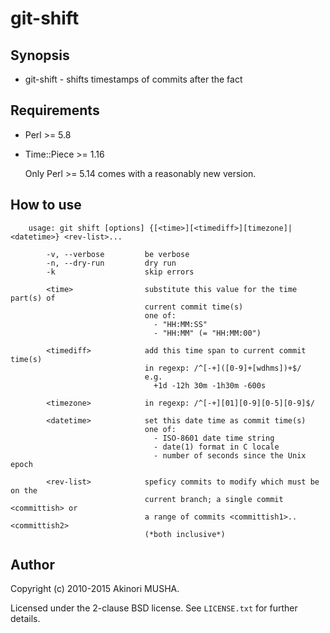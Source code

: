 git-shift
=========

Synopsis
--------

* git-shift - shifts timestamps of commits after the fact

Requirements
------------

- Perl >= 5.8

- Time::Piece >= 1.16

    Only Perl >= 5.14 comes with a reasonably new version.

How to use
----------

        usage: git shift [options] {[<time>][<timediff>][timezone]|<datetime>} <rev-list>...

            -v, --verbose         be verbose
            -n, --dry-run         dry run
            -k                    skip errors

            <time>                substitute this value for the time part(s) of
                                  current commit time(s)
                                  one of:
                                    - "HH:MM:SS"
                                    - "HH:MM" (= "HH:MM:00")

            <timediff>            add this time span to current commit time(s)
                                  in regexp: /^[-+]([0-9]+[wdhms])+$/
                                  e.g.
                                    +1d -12h 30m -1h30m -600s

            <timezone>            in regexp: /^[-+][01][0-9][0-5][0-9]$/

            <datetime>            set this date time as commit time(s)
                                  one of:
                                    - ISO-8601 date time string
                                    - date(1) format in C locale
                                    - number of seconds since the Unix epoch

            <rev-list>            speficy commits to modify which must be on the
                                  current branch; a single commit <committish> or
                                  a range of commits <committish1>..<committish2>
                                  (*both inclusive*)

Author
------

Copyright (c) 2010-2015 Akinori MUSHA.

Licensed under the 2-clause BSD license.  See `LICENSE.txt` for
further details.
